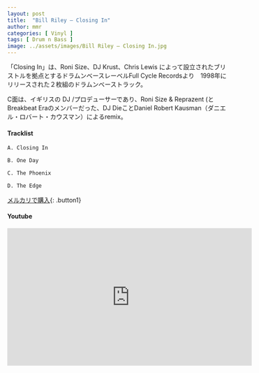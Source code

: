 ```yaml
---
layout: post
title:  "Bill Riley – Closing In"
author: mmr
categories: [ Vinyl ]
tags: [ Drum n Bass ]
image: ../assets/images/Bill Riley – Closing In.jpg
---
```


「Closing In」は、Roni Size、DJ Krust、Chris Lewis によって設立されたブリストルを拠点とするドラムンベースレーベルFull Cycle Recordsより　1998年にリリースされた２枚組のドラムンベーストラック。

C面は、イギリスの DJ /プロデューサーであり、Roni Size & Reprazent (と Breakbeat Eraのメンバーだった、DJ DieことDaniel Robert Kausman（ダニエル・ロバート・カウスマン）によるremix。

#### Tracklist
```md
A. Closing In

B. One Day

C. The Phoenix

D. The Edge
```

[メルカリで購入](https://jp.mercari.com/item/m36282109210?afid=6142608987){: .button1}

#### Youtube
<iframe width="560" height="315" src="https://www.youtube.com/embed/VxlE8eihJ2o?si=qcPF_WSFJIQAjzxk" title="YouTube video player" frameborder="0" allow="accelerometer; autoplay; clipboard-write; encrypted-media; gyroscope; picture-in-picture; web-share" referrerpolicy="strict-origin-when-cross-origin" allowfullscreen></iframe>